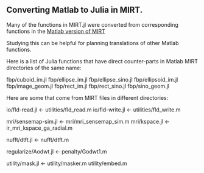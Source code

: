 ## Converting Matlab to Julia in MIRT.

Many of the functions in MIRT.jl were converted from corresponding
functions in the
[Matlab version of MIRT](https://github.com/JeffFessler/mirt/tree/master)

Studying this can be helpful for planning translations of other Matlab functions.

Here is a list of Julia functions that have direct counter-parts
in Matlab MIRT directories of the same name:

fbp/cuboid_im.jl
fbp/ellipse_im.jl
fbp/ellipse_sino.jl
fbp/ellipsoid_im.jl
fbp/image_geom.jl
fbp/rect_im.jl
fbp/rect_sino.jl
fbp/sino_geom.jl

Here are some that come from MIRT files in different directories:

io/fld-read.jl		<- utilities/fld_read.m
io/fld-write.jl		<- utilities/fld_write.m

mri/sensemap-sim.jl	<- mri/mri_sensemap_sim.m
mri/kspace.jl		<- ir_mri_kspace_ga_radial.m

nufft/dtft.jl		<- nufft/dtft.m

regularize/Aodwt.jl 	<- penalty/Godwt1.m

utility/mask.jl		<- utility/masker.m utility/embed.m
